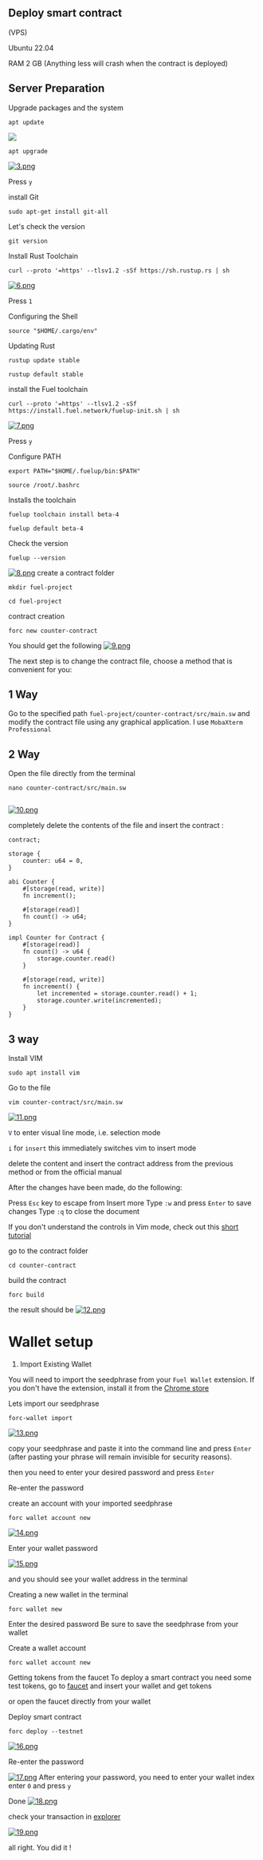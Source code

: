 ## Deploy smart contract 

(VPS) 

Ubuntu 22.04
  
RAM 2 GB (Anything less will crash when the contract is deployed)


## Server Preparation

Upgrade packages and the system

  
  ```
  apt update 
  ```

![](https://i.imgur.com/FCnCxfi.png)
    
  
  ``` 
  apt upgrade
  ```

[![3.png](https://i.postimg.cc/mg7hmJQp/3.png)](https://postimg.cc/mP2bDdp7)

Press `y `

install Git
  
  ```
sudo apt-get install git-all
  ```

Let's check the version 

   ```
 git version
  ```


Install Rust Toolchain

  ```
curl --proto '=https' --tlsv1.2 -sSf https://sh.rustup.rs | sh
```
[![6.png](https://i.postimg.cc/P56fVHC4/6.png)](https://postimg.cc/5XCMjZqY)


Press `1`

Configuring the Shell

```
source "$HOME/.cargo/env"
 ```

Updating Rust

  ```
rustup update stable
  ```

  ```
rustup default stable
  ```

install the Fuel toolchain

```
curl --proto '=https' --tlsv1.2 -sSf https://install.fuel.network/fuelup-init.sh | sh
```
[![7.png](https://i.postimg.cc/gc5vQ9ZG/7.png)](https://postimg.cc/PNWpvRy7)

Press `y`

Configure PATH

```
export PATH="$HOME/.fuelup/bin:$PATH"
```

```
source /root/.bashrc
```

Installs the toolchain

```
fuelup toolchain install beta-4
```

```
fuelup default beta-4
```

Check the version

```
fuelup --version
```
[![8.png](https://i.postimg.cc/s23zzDLS/8.png)](https://postimg.cc/v42kLMbH)
create a contract folder

```
mkdir fuel-project
```

```
cd fuel-project
```

contract creation

```
forc new counter-contract
```
You should get the following
[![9.png](https://i.postimg.cc/nhhzK2HN/9.png)](https://postimg.cc/pp3RRD5B)

The next step is to change the contract file, choose a method that is convenient for you:

## 1 Way

Go to the specified path `fuel-project/counter-contract/src/main.sw` and modify the contract file using any graphical application. I use `MobaXterm Professional`

## 2 Way
Open the file directly from the terminal

```
nano counter-contract/src/main.sw
 
```
[![10.png](https://i.postimg.cc/fb00XCCD/10.png)](https://postimg.cc/v1bBwWCN)

completely delete the contents of the file and 
insert the contract :

```
contract;
 
storage {
    counter: u64 = 0,
}
 
abi Counter {
    #[storage(read, write)]
    fn increment();
 
    #[storage(read)]
    fn count() -> u64;
}
 
impl Counter for Contract {
    #[storage(read)]
    fn count() -> u64 {
        storage.counter.read()
    }
 
    #[storage(read, write)]
    fn increment() {
        let incremented = storage.counter.read() + 1;
        storage.counter.write(incremented);
    }
}
```

## 3 way
Install VIM 

```
sudo apt install vim
```

Go to the file
```
vim counter-contract/src/main.sw
```
[![11.png](https://i.postimg.cc/C1gHx9gW/11.png)](https://postimg.cc/d75TWHDB)

`V` to enter visual line mode, i.e. selection mode

`i` for `insert` this immediately switches vim to insert mode

delete the content and insert the contract address from the previous method or from the official manual

After the changes have been made, do the following:

Press `Esc` key to escape from Insert more
Type `:w` and press `Enter` to save changes
Type `:q` to close the document

If you don't understand the controls in Vim mode, check out this [short tutorial](https://www.freecodecamp.org/news/vim-editor-modes-explained/)

go to the contract folder
```
cd counter-contract
```

build the contract

```
forc build
```
the result should be
[![12.png](https://i.postimg.cc/9f0QQ8x4/12.png)](https://postimg.cc/jWVb8XYK)

# Wallet setup

1) Import Existing Wallet 

You will need to import the seedphrase from your `Fuel Wallet` extension.  If you don't have the extension, install it from the [Chrome store](https://chromewebstore.google.com/detail/fuel-wallet/dldjpboieedgcmpkchcjcbijingjcgok?hl=ru&utm_source=ext_sidebar) 

Lets import our seedphrase

```
forc-wallet import
```
[![13.png](https://i.postimg.cc/GtPn84Hb/13.png)](https://postimg.cc/H8LhFswN)

copy your seedphrase and paste it into the command line and press `Enter` (after pasting your phrase will remain invisible for security reasons).

then you need to enter your desired password and press `Enter`

Re-enter the password

create an account with your imported seedphrase

```
forc wallet account new
```
[![14.png](https://i.postimg.cc/3Nz0Rb4s/14.png)](https://postimg.cc/K3r8pf5f)

Enter your wallet password 

[![15.png](https://i.postimg.cc/nzgqjLNS/15.png)](https://postimg.cc/mz3PKTL7)

and you should see your wallet address in the terminal

Creating a new wallet in the terminal

```
forc wallet new
```

Enter the desired password 
Be sure to save the seedphrase from your wallet

Create a wallet account

```
forc wallet account new
```

Getting tokens from the faucet
To deploy a smart contract you need some test tokens, go to [faucet](https://faucet-beta-4.fuel.network/?address=fuel13hj0rj3r7443ka9dcv7g9mt89v7pdell2my60kdantx6jqq57yuqqsax06) and insert your wallet and get tokens

or open the faucet directly from your wallet

Deploy smart contract

```
forc deploy --testnet
```
[![16.png](https://i.postimg.cc/V6J4JpZg/16.png)](https://postimg.cc/sQR586rG)

Re-enter the password

[![17.png](https://i.postimg.cc/K8mNPRsR/17.png)](https://postimg.cc/pp1zxXvH)
After entering your password, you need to enter your wallet index 
enter `0` and press `y`

Done
[![18.png](https://i.postimg.cc/nhwDXr88/18.png)](https://postimg.cc/pmzT72Xk)

check your transaction in [explorer](https://fuellabs.github.io/block-explorer-v2/beta-4/)

[![19.png](https://i.postimg.cc/05fr6jmt/19.png)](https://postimg.cc/WtdsC25r)

all right. You did it !

